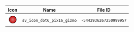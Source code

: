 | Icon | Name | File ID |
| ---  | ---  | ---     |
| ![](sv_icon_dot6_pix16_gizmo.png) | `sv_icon_dot6_pix16_gizmo` | `-5442936267250999957` |
